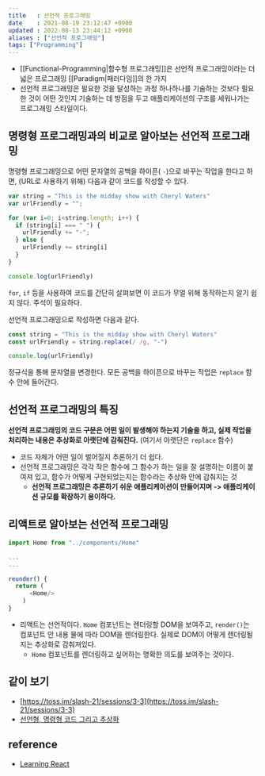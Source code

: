 ```yaml
---
title   : 선언적 프로그래밍
date    : 2021-08-19 23:12:47 +0900
updated : 2022-08-13 23:44:12 +0900
aliases : ["선언적 프로그래밍"]
tags: ["Programming"]
---
```

- [[Functional-Programming|함수형 프로그래밍]]은 선언적 프로그래밍이라는 더 넓은 프로그래밍 [[Paradigm|패러다임]]의 한 가지  
- 선언적 프로그래밍은 필요한 것을 달성하는 과정 하나하나를 기술하는 것보다 필요한 것이 어떤 것인지 기술하는 데 방점을 두고 애플리케이션의 구조를 세워나가는 프로그래밍 스타일이다.  

## 명령형 프로그래밍과의 비교로 알아보는 선언적 프로그래밍  
명령형 프로그래밍으로 어떤 문자열의 공백을 하이픈( `-`)으로 바꾸는 작업을 한다고 하면, (URL로 사용하기 위해) 다음과 같이 코드를 작성할 수 있다.  
```javascript
var string = "This is the midday show with Cheryl Waters"
var urlFriendly = "";

for (var i=0; i<string.length; i++) {
  if (string[i] === " ") {
    urlFriendly += "-";
  } else {
    urlFriendly += string[i]
  }
}

console.log(urlFriendly) 
```
`for`, `if` 등을 사용하여 코드를 간단히 살펴보면 이 코드가 무얼 위해 동작하는지 알기 쉽지 않다. 주석이 필요하다. 

선언적 프로그래밍으로 작성하면 다음과 같다. 
```javascript
const string = "This is the midday show with Cheryl Waters"
const urlFriendly = string.replace(/ /g, "-")

console.log(urlFriendly)
```
정규식을 통해 문자열을 변경한다. 모든 공백을 하이픈으로 바꾸는 작업은 `replace` 함수 안에 들어간다. 

## 선언적 프로그래밍의 특징 
**선언적 프로그래밍의 코드 구문은 어떤 일이 발생해야 하는지 기술을 하고, 실제 작업을 처리하는 내용은 추상화로 아랫단에 감춰진다.** (여기서 아랫단은 `replace` 함수)
- 코드 자체가 어떤 일이 벌어질지 추론하기 더 쉽다.  
- 선언적 프로그래밍은 각각 작은 함수에 그 함수가 하는 일을 잘 설명하는 이름이 붙여져 있고, 함수가 어떻게 구현되었는지는 함수라는 추상화 안에 감춰지는 것  
	- **선언적 프로그래밍은 추론하기 쉬운 애플리케이션이 만들어지며 -> 애플리케이션 규모를 확장하기 용이하다.**  

## 리액트로 알아보는 선언적 프로그래밍  
```javascript
import Home from "../components/Home"

...
...

reunder() {
  return (
	  <Home/>
	)
}
```  
- 리액트는 선언적이다. `Home` 컴포넌트는 렌더링할 DOM을 보여주고, `render()`는 컴포넌트 안 내용 물에 따라 DOM을 렌더링한다. 실제로 DOM이 어떻게 렌더링될지는 추상화로 감춰져있다.  
	- `Home` 컴포넌트를 렌더링하고 싶어하는 명확한 의도를 보여주는 것이다. 

## 같이 보기
 - [https://toss.im/slash-21/sessions/3-3](https://toss.im/slash-21/sessions/3-3)
- [선언형, 명령형 코드 그리고 추상화](https://milooy.github.io/dev/220810-abstraction-and-declarative-programming/)

## reference 
- [Learning React](https://www.hanbit.co.kr/store/books/look.php?p_code=B3942115529)

